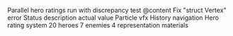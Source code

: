 Parallel hero ratings run with discrepancy test @content
Fix "struct Vertex" error
Status description actual value
Particle vfx
History navigation
Hero rating system
20 heroes
7 enemies
4 representation materials